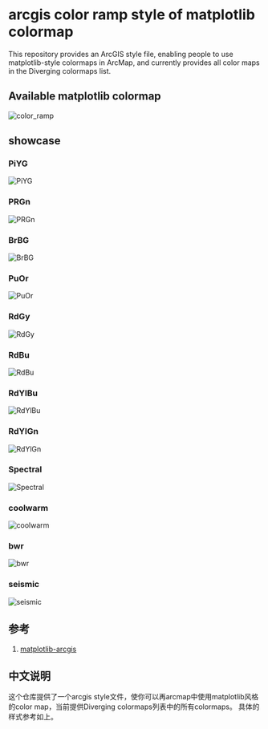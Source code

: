 # arcgis color ramp style of matplotlib colormap



This repository provides an ArcGIS style file, enabling people to use matplotlib-style colormaps in ArcMap, and currently provides all color maps in the Diverging colormaps list. 

## Available matplotlib colormap
![color_ramp](https://github.com/zhuang-hao-ming/arcgis-matplotlib-colormap-style/blob/master/images/color_ramp.png)
## showcase

### PiYG
![PiYG](https://github.com/zhuang-hao-ming/arcgis-matplotlib-colormap-style/blob/master/images/piyg.png)
### PRGn
![PRGn](https://github.com/zhuang-hao-ming/arcgis-matplotlib-colormap-style/blob/master/images/prgn.png)
### BrBG
![BrBG](https://github.com/zhuang-hao-ming/arcgis-matplotlib-colormap-style/blob/master/images/brbg.png)
### PuOr
![PuOr](https://github.com/zhuang-hao-ming/arcgis-matplotlib-colormap-style/blob/master/images/puor.png)
### RdGy
![RdGy](https://github.com/zhuang-hao-ming/arcgis-matplotlib-colormap-style/blob/master/images/rdgy.png)
### RdBu
![RdBu](https://github.com/zhuang-hao-ming/arcgis-matplotlib-colormap-style/blob/master/images/rdbu.png)
### RdYlBu
![RdYlBu](https://github.com/zhuang-hao-ming/arcgis-matplotlib-colormap-style/blob/master/images/rdyibu.png)
### RdYlGn
![RdYlGn](https://github.com/zhuang-hao-ming/arcgis-matplotlib-colormap-style/blob/master/images/rdyign.png)
### Spectral
![Spectral](https://github.com/zhuang-hao-ming/arcgis-matplotlib-colormap-style/blob/master/images/spectral.png)
### coolwarm
![coolwarm](https://github.com/zhuang-hao-ming/arcgis-matplotlib-colormap-style/blob/master/images/cool_warm.png)
### bwr
![bwr](https://github.com/zhuang-hao-ming/arcgis-matplotlib-colormap-style/blob/master/images/bwr.png)
### seismic
![seismic](https://github.com/zhuang-hao-ming/arcgis-matplotlib-colormap-style/blob/master/images/seismic.png)









## 参考

1. [matplotlib-arcgis](https://github.com/flott/matplotlib-arcgis)




## 中文说明


这个仓库提供了一个arcgis style文件，使你可以再arcmap中使用matplotlib风格的color map，当前提供Diverging colormaps列表中的所有colormaps。
具体的样式参考如上。



